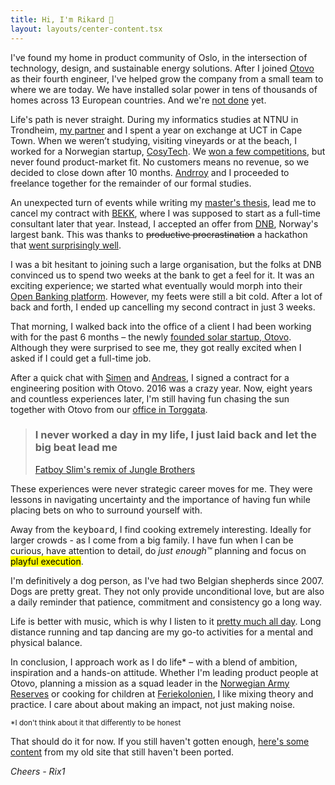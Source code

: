 ```yaml
---
title: Hi, I'm Rikard 👋
layout: layouts/center-content.tsx
---
```


I've found my home in product community of Oslo, in the intersection of technology, design, and sustainable energy solutions. After I joined [Otovo](https://otovo.com/) as their fourth engineer, I've helped grow the company from a small team to where we are today. We have installed solar power in tens of thousands of homes across 13 European countries. And we're [not done](https://twitter.com/rix1/status/1688663122385457153) yet.

Life's path is never straight. During my informatics studies at NTNU in Trondheim, [my partner](https://github.com/sirihol) and I spent a year on exchange at UCT in Cape Town. When we weren’t studying, visiting vineyards or at the beach, I worked for a Norwegian startup, [CosyTech](https://www.crunchbase.com/organization/cosytech). We [won a few competitions](https://twitter.com/Torildnm/status/617090179862523908), but never found product-market fit. No customers means no revenue, so we decided to close down after 10 months. [Andrroy](https://github.com/andrroy) and I proceeded to freelance together for the remainder of our formal studies.

An unexpected turn of events while writing my [master's thesis](https://ntnuopen.ntnu.no/ntnu-xmlui/handle/11250/2403242), lead me to cancel my contract with [BEKK](https://www.bekk.no/), where I was supposed to start as a full-time consultant later that year. Instead, I accepted an offer from [DNB](https://www.dnb.no/), Norway's largest bank. This was thanks to <s>productive procrastination</s> a hackathon that [went surprisingly well](https://www.dnb.no/dnbnyheter/no/din-okonomi/dnb-utfordrer-studenter-til-a-vise-seg-frem).

I was a bit hesitant to joining such a large organisation, but the folks at DNB convinced us to spend two weeks at the bank to get a feel for it. It was an exciting experience; we started what eventually would morph into their [Open Banking platform](https://developer.dnb.no/). However, my feets were still a bit cold. After a lot of back and forth, I ended up cancelling my second contract in just 3 weeks.

That morning, I walked back into the office of a client I had been working with for the past 6 months – the newly [founded solar startup, Otovo](https://www.dn.no/solenergi/grunder/energi/selger-teslaen-for-a-folge-i-elon-musks-fotspor/1-1-5560478). Although they were surprised to see me, they got really excited when I asked if I could get a full-time job.

After a quick chat with [Simen](https://twitter.com/simenfur) and [Andreas](https://twitter.com/athornor), I signed a contract for a engineering position with Otovo. 2016 was a crazy year. Now, eight years and countless experiences later, I'm still having fun chasing the sun together with Otovo from our [office in Torggata](https://maps.app.goo.gl/QVtntdVEEdDjDazK7).

> ### I never worked a day in my life, I just laid back and let the big beat lead me
>
> [Fatboy Slim's remix of Jungle Brothers](https://soundcloud.com/theclassicmixcdseries/on-the-floor-at-the-boutique-fatboy-slim)

These experiences were never strategic career moves for me. They were lessons in navigating uncertainty and the importance of having fun while placing bets on who to surround yourself with.

Away from the <kbd>keyboard</kbd>, I find cooking extremely interesting. Ideally for larger crowds - as I come from a big family. I have fun when I can be curious, have attention to detail, do _just enough™_ planning and focus on <mark>playful execution</mark>.

I'm definitively a dog person, as I've had two Belgian shepherds since 2007. Dogs are pretty great. They not only provide unconditional love, but are also a daily reminder that patience, commitment and consistency go a long way.

Life is better with music, which is why I listen to it [pretty much all day](https://www.last.fm/user/rikardeide). Long distance running and tap dancing are my go-to activities for a mental and physical balance.

In conclusion, I approach work as I do life\* – with a blend of ambition, inspiration and a hands-on attitude. Whether I'm leading product people at Otovo, planning a mission as a squad leader in the [Norwegian Army Reserves](https://www.forsvaret.no/heimevernet) or cooking for children at [Feriekolonien](https://www.feriekolonien.no/), I like mixing theory and practice. I care about about making an impact, not just making noise.

<small>\*I don't think about it that differently to be honest</small>

That should do it for now. If you still haven't gotten enough, [here's some content](https://old.rix1.dev/posts) from my old site that still haven't been ported.

_Cheers - Rix1_
